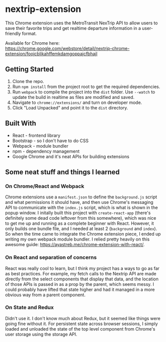 # nextrip-extension

This Chrome extension uses the MetroTransit NexTrip API to allow users to save their favorite trips and get realtime departure information in a user-friendly format.

Available for Chrome here: https://chrome.google.com/webstore/detail/nextrip-chrome-extension/foojcblikahffemkdamgoppajcfbhajl

## Getting Started
1. Clone the repo.
2. Run `npm install` from the project root to get the required dependencies.
3. Run `webpack` to compile the project into the `dist` folder. Use `--watch` to update the build in realtime as files are modified and saved.
4. Navigate to `chrome://extensions/` and turn on developer mode.
5. Click "Load Unpacked" and point it to the `dist` directory.

## Built With
* React - frontend library
* Bootstrap - so I don't have to do CSS
* Webpack - module bundler
* npm - dependency management
* Google Chrome and it's neat APIs for building extensions

## Some neat stuff and things I learned

### On Chrome/React and Webpack
Chrome extensions use a `manifest.json` to define the `background.js` script and what permissions it should have, and then use Chrome's messaging API to communicate with the `index.js` script, which is what is shown in the popup window. I initally built this project with `create-react-app` (there's definitely some dead code leftover from this somewhere), which was nice to get me up and running as a complete beginner with React. However, it only builds one bundle file, and I needed at least 2 (`background` and `index`). So when the time came to integrate the Chrome extension piece, I ended up writing my own webpack module bundler. I relied pretty heavily on this awesome guide: https://ayastreb.me/chrome-extension-with-react/.

### On React and separation of concerns
React was really cool to learn, but I think my project has a ways to go as far as best practices. For example, my fetch calls to the Nextrip API are made directly from the select components that display that data, and the location of those APIs is passed in as a prop by the parent, which seems messy. I could probably have lifted that state higher and had it managed in a more obvious way from a parent component.

### On State and Redux
Didn't use it. I don't know much about Redux, but it seemed like things were going fine without it. For persistent state across browser sessions, I simply loaded and unloaded the state of the top level component from Chrome's user storage using the storage API.
